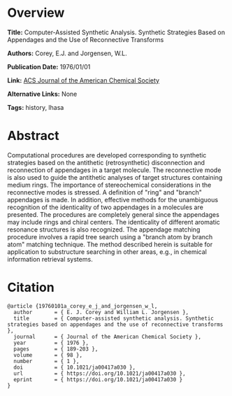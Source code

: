 # Overview
**Title:**
Computer-Assisted Synthetic Analysis. Synthetic Strategies Based on Appendages and the Use of Reconnective Transforms

**Authors:**
Corey, E.J. and Jorgensen, W.L.

**Publication Date:**
1976/01/01

**Link:**
[ACS Journal of the American Chemical Society](https://pubs.acs.org/doi/10.1021/ja00417a030)

**Alternative Links:**
None

**Tags:**
history, lhasa


# Abstract
Computational procedures are developed corresponding to synthetic strategies based on the antithetic (retrosynthetic) disconnection and reconnection of appendages in a target molecule.
The reconnective mode is also used to guide the antithetic analyses of target structures containing medium rings.
The importance of stereochemical considerations in the reconnective modes is stressed.
A definition of "ring" and "branch" appendages is made.
In addition, effective methods for the unambiguous recognition of the identicality of two appendages in a molecules are presented.
The procedures are completely general since the appendages may include rings and chiral centers.
The identicality of different aromatic resonance structures is also recognized.
The appendage matching procedure involves a rapid tree search using a "branch atom by branch atom" matching technique.
The method described herein is suitable for application to substructure searching in other areas, e.g., in chemical information retrieval systems.


# Citation
```
@article {19760101a_corey_e_j_and_jorgensen_w_l,
  author       = { E. J. Corey and William L. Jorgensen },
  title        = { Computer-assisted synthetic analysis. Synthetic strategies based on appendages and the use of reconnective transforms },
  journal      = { Journal of the American Chemical Society },
  year         = { 1976 },
  pages        = { 189-203 },
  volume       = { 98 },
  number       = { 1 },
  doi          = { 10.1021/ja00417a030 },
  url          = { https://doi.org/10.1021/ja00417a030 },
  eprint       = { https://doi.org/10.1021/ja00417a030 }
}
```
